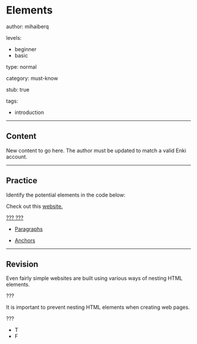 # Elements
author: mihaiberq

levels:
  - beginner
  - basic

type: normal

category: must-know

stub: true

tags:
  - introduction

---
## Content


New content to go here. The author must be updated to match a valid Enki account.

---
## Practice

Identify the potential elements in the code below:
    <p>Check out this <a href=”http://www.enkipro.com”>website.</p>

???
???

* Paragraphs <p></p>
* Anchors <a>


---
## Revision

Even fairly simple websites are built using various ways of nesting HTML elements.

???

It is important to prevent nesting HTML elements when creating web pages.

???
* T
* F
